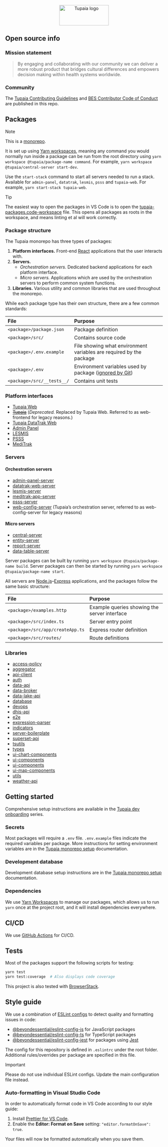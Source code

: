 <p align="center">
	<a href="https://tupaia.org">
		<img alt="Tupaia logo" src="https://github.com/beyondessential/tupaia/assets/33956381/314d7a34-b816-474d-a6f3-5ae2698e6b8a" width="158" height="65" />
	</a>
</p>

## Open source info

### Mission statement

> By engaging and collaborating with our community we can deliver a more robust product that bridges cultural differences and empowers decision making within health systems worldwide.

### Community

The [Tupaia Contributing Guidelines](/.github/CONTRIBUTING.md) and [BES Contributor Code of Conduct](/.github/CODE_OF_CONDUCT.md) are published in this repo.

## Packages

> [!NOTE]
> This is a [monorepo](https://github.com/babel/babel/blob/master/doc/design/monorepo.md).

It is set up using [Yarn workspaces](https://yarnpkg.com/features/workspaces), meaning any command you would normally run inside a package can be run from the root directory using `yarn workspace @tupaia/package-name command`. For example, `yarn workspace @tupaia/central-server start-dev`.

Use the `start-stack` command to start all servers needed to run a stack. Available for `admin-panel`, `datatrak`, `lesmis`, `psss` and `tupaia-web`. For example, `yarn start-stack tupaia-web`.

> [!TIP]
> The easiest way to open the packages in VS Code is to open the [tupaia-packages.code-workspace](/tupaia-packages.code-workspace) file. This opens all packages as roots in the workspace, and means linting et al will work correctly.

### Package structure

The Tupaia monorepo has three types of packages:

1. **Platform interfaces.** Front-end [React](https://react.dev) applications that the user interacts with.
2. **Servers.**
	- *Orchestration servers.* Dedicated backend applications for each platform interface.
	- *Micro servers.* Applications which are used by the orchestration servers to perform common system functions.
3. **Libraries.** Various utility and common libraries that are used throughout the monorepo.

While each package type has their own structure, there are a few common standards:

| File                       | Purpose                                                                  |
|:---------------------------|:-------------------------------------------------------------------------|
| `<package>/package.json`   | Package definition                                                       |
| `<package>/src/`           | Contains source code                                                     |
| `<package>/.env.example`   | File showing what environment variables are required by the package      |
| `<package>/.env`           | Environment variables used by package ([ignored by Git](/.gitignore#L1)) |
| `<package>/src/__tests__/` | Contains unit tests                                                      |

### Platform interfaces

- [Tupaia Web](/packages/tupaia-web/README.md)
- ~~[Tupaia](/packages/web-frontend/README.md)~~ (*Deprecated.* Replaced by Tupaia Web. Referred to as web-frontend for legacy reasons.)
- [Tupaia DataTrak Web](/packages/datatrak-web/README.md)
- [Admin Panel](/packages/admin-panel/README.md)
- [LESMIS](/packages/lesmis/README.md)
- [PSSS](/packages/psss/README.md)
- [MediTrak](/packages/meditrak-app/README.md)

### Servers

#### Orchestration servers

- [admin-panel-server](/packages/admin-panel-server/README.md)
- [datatrak-web-server](/packages/datatrak-web-server/README.md)
- [lesmis-server](/packages/lesmis-server/README.md)
- [meditrak-app-server](/packages/meditrak-app-server/README.md)
- [psss-server](/packages/psss-server/README.md)
- [web-config-server](/packages/web-config-server/README.md) (Tupaia’s orchestration server, referred to as web-config-server for legacy reasons)

#### Micro servers

- [central-server](/packages/central-server/README.md)
- [entity-server](/packages/entity-server/README.md)
- [report-server](/packages/report-server/README.md)
- [data-table-server](/packages/data-table-server/README.md)

Server packages can be built by running `yarn workspace @tupaia/package-name build`. Server packages can then be started by running `yarn workspace @tupaia/package-name start`.

All servers are [Node.js](https://nodejs.org)–[Express](https://expressjs.com) applications, and the packages follow the same basic structure:

| File                             | Purpose                                      |
|:---------------------------------|:---------------------------------------------|
| `<package>/examples.http`        | Example queries showing the server interface |
| `<package>/src/index.ts`         | Server entry point                           |
| `<package>/src/app/createApp.ts` | Express router definition                    |
| `<package>/src/routes/`          | Route definitions                            |

### Libraries

- [access-policy](/packages/access-policy/README.md)
- [aggregator](/packages/aggregator/README.md)
- [api-client](/packages/api-client/README.md)
- [auth](/packages/auth/README.md)
- [data-api](/packages/data-api/README.md)
- [data-broker](/packages/data-broker/README.md)
- [data-lake-api](/packages/data-lake-api/README.md)
- [database](/packages/database/README.md)
- [devops](/packages/devops/README.md)
- [dhis-api](/packages/dhis-api/README.md)
- [e2e](/packages/e2e/README.md)
- [expression-parser](/packages/expression-parser/README.md)
- [indicators](/packages/indicators/README.md)
- [server-boilerplate](/packages/server-boilerplate/README.md)
- [superset-api](/packages/superset-api/README.md)
- [tsutils](/packages/tsutils/README.md)
- [types](/packages/types/README.md)
- [ui-chart-components](/packages/ui-chart-components/README.md)
- [ui-components](/packages/ui-components/README.md)
- [ui-components](/packages/ui-components/README.md)
- [ui-map-components](/packages/ui-map-components/README.md)
- [utils](/packages/utils/README.md)
- [weather-api](/packages/weather-api/README.md)

## Getting started

Comprehensive setup instructions are available in the [Tupaia dev onboarding](https://beyond-essential.slab.com/posts/tupaia-system-architecture-bx4yroqt) series.

### Secrets

Most packages will require a `.env` file. `.env.example` files indicate the required variables per package. More instructions for setting environment variables are in the [Tupaia monorepo setup](https://beyond-essential.slab.com/posts/tupaia-monorepo-setup-v5egpdpq#hvfnz-set-environment-variables) documentation.

### Development database

Development database setup instructions are in the [Tupaia monorepo setup](https://beyond-essential.slab.com/posts/tupaia-monorepo-setup-v5egpdpq#hs8ne-set-up-database) documentation.

### Dependencies

We use [Yarn Workspaces](https://yarnpkg.com/features/workspaces) to manage our packages, which allows us to run `yarn` once at the project root, and it will install dependencies everywhere.

## CI/CD

We use [GitHub Actions](https://docs.github.com/en/actions) for CI/CD.

## Tests

Most of the packages support the following scripts for testing:

```sh
yarn test
yarn test:coverage  # Also displays code coverage
```

This project is also tested with [BrowserStack](https://www.browserstack.com).

## Style guide

We use a combination of [ESLint configs](https://eslint.org/docs/user-guide/configuring) to detect quality and formatting issues in code:

- [@beyondessential/eslint-config-js](https://www.npmjs.com/package/@beyondessential/eslint-config-js) for JavaScript packages
- [@beyondessential/eslint-config-ts](https://www.npmjs.com/package/@beyondessential/eslint-config-ts) for TypeScript packages
- [@beyondessential/eslint-config-jest](https://www.npmjs.com/package/@beyondessential/eslint-config-jest) for packages using [Jest](https://jestjs.io)

The config for this repository is defined in `.eslintrc` under the root folder. Additional rules/overrides per package are specified in this file.

> [!IMPORTANT]
> Please do not use individual ESLint configs. Update the main configuration file instead.

### Auto-formatting in Visual Studio Code

In order to automatically format code in VS Code according to our style guide:

1. Install [Prettier for VS Code](https://marketplace.visualstudio.com/items?itemName=esbenp.prettier-vscode).
2. Enable the **Editor: Format on Save** setting: `"editor.formatOnSave": true`.

Your files will now be formatted automatically when you save them.
